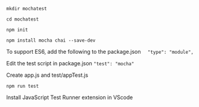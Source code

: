 
`mkdir mochatest`

`cd mochatest`

`npm init`

`npm install mocha chai --save-dev`

To support ES6, add the following to the package.json
`   "type": "module", `


Edit the test script in package.json
   `"test": "mocha"`

Create app.js and test/appTest.js

`npm run test`

Install JavaScript Test Runner extension in VScode








